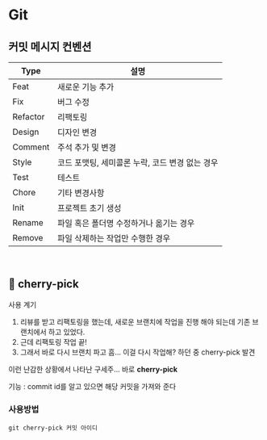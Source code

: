 # Git

## 커밋 메시지 컨벤션

| Type     | 설명                                            |
| -------- | ----------------------------------------------- |
| Feat     | 새로운 기능 추가                                |
| Fix      | 버그 수정                                       |
| Refactor | 리팩토링                                        |
| Design   | 디자인 변경                                     |
| Comment  | 주석 추가 및 변경                               |
| Style    | 코드 포맷팅, 세미콜론 누락, 코드 변경 없는 경우 |
| Test     | 테스트                                          |
| Chore    | 기타 변경사항                                   |
| Init     | 프로젝트 초기 생성                              |
| Rename   | 파일 혹은 폴더명 수정하거나 옮기는 경우         |
| Remove   | 파일 삭제하는 작업만 수행한 경우                |

<br>

## 🍒 cherry-pick

사용 계기

1. 리뷰를 받고 리팩토링을 했는데, 새로운 브랜치에 작업을 진행 해야 되는데 기존 브랜치에서 하고 있었다.
2. 근데 리팩토링 작업 끝!
3. 그래서 바로 다시 브랜치 파고 흠… 이걸 다시 작업해? 하던 중 cherry-pick 발견

이런 난감한 상황에서 나타난 구세주… 바로 **cherry-pick**

기능 : commit id를 알고 있으면 해당 커밋을 가져와 준다

### 사용방법

`git cherry-pick 커밋 아이디`
